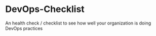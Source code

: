 # DevOps-Checklist
An health check / checklist to see how well your organization is doing DevOps practices
